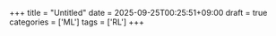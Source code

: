 +++
title = "Untitled"
date = 2025-09-25T00:25:51+09:00
draft = true
categories = ['ML']
tags = ['RL']
+++


